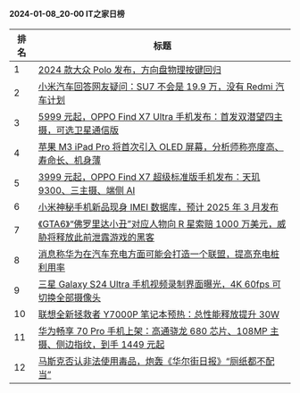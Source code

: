 #### 2024-01-08_20-00  IT之家日榜

| 排名 | 标题|
| --- | ---|
| 1 | [2024 款大众 Polo 发布，方向盘物理按键回归](https://www.ithome.com/0/743/843.htm) |
| 2 | [小米汽车回答网友疑问：SU7 不会是 19.9 万，没有 Redmi 汽车计划](https://www.ithome.com/0/743/920.htm) |
| 3 | [5999 元起，OPPO Find X7 Ultra 手机发布：首发双潜望四主摄，可选卫星通信版](https://www.ithome.com/0/743/979.htm) |
| 4 | [苹果 M3 iPad Pro 将首次引入 OLED 屏幕，分析师称亮度高、寿命长、机身薄](https://www.ithome.com/0/743/837.htm) |
| 5 | [3999 元起，OPPO Find X7 超级标准版手机发布：天玑 9300、三主摄、端侧 AI](https://www.ithome.com/0/743/957.htm) |
| 6 | [小米神秘手机新品现身 IMEI 数据库，预计 2025 年 3 月发布](https://www.ithome.com/0/743/897.htm) |
| 7 | [《GTA6》“佛罗里达小丑”对应人物向 R 星索赔 1000 万美元，威胁将释放此前泄露游戏的黑客](https://www.ithome.com/0/743/858.htm) |
| 8 | [消息称华为在汽车充电方面可能会打造一个联盟，提高充电桩利用率](https://www.ithome.com/0/743/849.htm) |
| 9 | [三星 Galaxy S24 Ultra 手机视频录制界面曝光，4K 60fps 可切换全部摄像头](https://www.ithome.com/0/743/835.htm) |
| 10 | [联想全新拯救者 Y7000P 笔记本预热：总性能释放提升 30W](https://www.ithome.com/0/743/833.htm) |
| 11 | [华为畅享 70 Pro 手机上架：高通骁龙 680 芯片、108MP 主摄、侧边指纹，到手 1449 元起](https://www.ithome.com/0/743/894.htm) |
| 12 | [马斯克否认非法使用毒品，炮轰《华尔街日报》“厕纸都不配当”](https://www.ithome.com/0/743/868.htm) |

